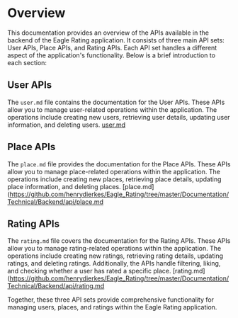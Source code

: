 # Overview

This documentation provides an overview of the APIs available in the backend of the Eagle Rating application. It consists of three main API sets: User APIs, Place APIs, and Rating APIs. Each API set handles a different aspect of the application's functionality. Below is a brief introduction to each section:

## User APIs

The `user.md` file contains the documentation for the User APIs. These APIs allow you to manage user-related operations within the application. The operations include creating new users, retrieving user details, updating user information, and deleting users.
[user.md](https://github.com/henrydierkes/Eagle_Rating/tree/master/Documentation/Technical/Backend/api/user.md
)

## Place APIs

The `place.md` file provides the documentation for the Place APIs. These APIs allow you to manage place-related operations within the application. The operations include creating new places, retrieving place details, updating place information, and deleting places.
[place.md](https://github.com/henrydierkes/Eagle_Rating/tree/master/Documentation/Technical/Backend/api/place.md

## Rating APIs

The `rating.md` file covers the documentation for the Rating APIs. These APIs allow you to manage rating-related operations within the application. The operations include creating new ratings, retrieving rating details, updating ratings, and deleting ratings. Additionally, the APIs handle filtering, liking, and checking whether a user has rated a specific place.
[rating.md](https://github.com/henrydierkes/Eagle_Rating/tree/master/Documentation/Technical/Backend/api/rating.md

Together, these three API sets provide comprehensive functionality for managing users, places, and ratings within the Eagle Rating application.
